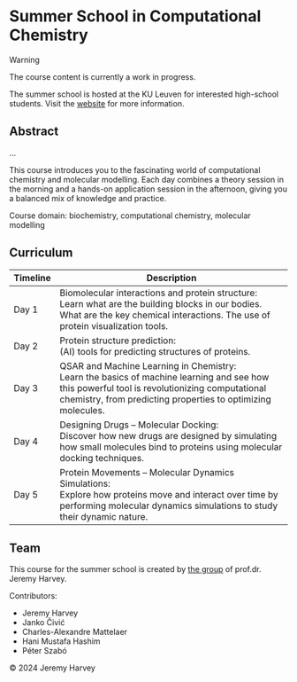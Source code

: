 # Summer School in Computational Chemistry

> [!WARNING]
>  The course content is currently a work in progress. 

The summer school is hosted at the KU Leuven for interested high-school students. Visit the [website](https://wet.kuleuven.be/welcomeatscience/summerofscience) for more information.

## Abstract

... 

This course introduces you to the fascinating world of computational chemistry and molecular modelling. Each day combines a theory session in the morning and a hands-on application session in the afternoon, giving you a balanced mix of knowledge and practice.

Course domain: biochemistry, computational chemistry, molecular modelling

## Curriculum

| Timeline | Description |
|--|--|
| Day 1 | Biomolecular interactions and protein structure: <br>Learn what are the building blocks in our bodies. What are the key chemical interactions. The use of protein visualization tools. |
| Day 2 | Protein structure prediction: <br>(AI) tools for predicting structures of proteins. |
| Day 3 | QSAR and Machine Learning in Chemistry: <br>Learn the basics of machine learning and see how this powerful tool is revolutionizing computational chemistry, from predicting properties to optimizing molecules. |
| Day 4 | Designing Drugs – Molecular Docking: <br>Discover how new drugs are designed by simulating how small molecules bind to proteins using molecular docking techniques. |
| Day 5 | Protein Movements – Molecular Dynamics Simulations: <br>Explore how proteins move and interact over time by performing molecular dynamics simulations to study their dynamic nature. |

## Team

This course for the summer school is created by [the group](https://jeremyharveygroup.wordpress.com) of prof.dr. Jeremy Harvey.

Contributors:
- Jeremy Harvey
- Janko Čivić
- Charles-Alexandre Mattelaer
- Hani Mustafa Hashim
- Péter Szabó

&copy; 2024 Jeremy Harvey